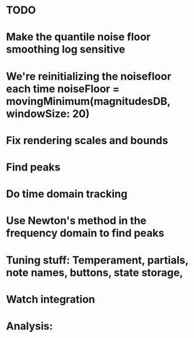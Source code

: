 # TODO
# Make the quantile noise floor smoothing log sensitive
# We're reinitializing the noisefloor each time noiseFloor = movingMinimum(magnitudesDB, windowSize: 20)



# Fix rendering scales and bounds


# Find peaks
# Do time domain tracking
# Use Newton's method in the frequency domain to find peaks

# Tuning stuff: Temperament, partials, note names, buttons, state storage, 
# Watch integration



# Analysis:
